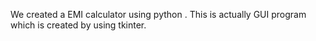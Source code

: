We created a EMI calculator using python . This is actually GUI program which is created by using tkinter.
